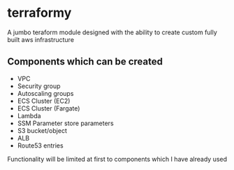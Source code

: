 # terraformy
A jumbo teraform module designed with the ability to create custom fully built aws infrastructure

## Components which can be created
- VPC
- Security group
- Autoscaling groups
- ECS Cluster (EC2)
- ECS Cluster (Fargate)
- Lambda
- SSM Parameter store parameters
- S3 bucket/object
- ALB
- Route53 entries

Functionality will be limited at first to components which I have already used
